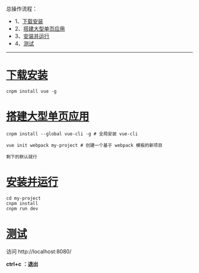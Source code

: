 总操作流程：
- 1、[下载安装](#vue.js-01)
- 2、[搭建大型单页应用](#vue.js-02)
- 3、[安装并运行](#vue.js-03)
- 4、[测试](#vue.js-04)

----------

# <a name="vue.js-01" href="#" >下载安装</a>
```shell
cnpm install vue -g
```
# <a name="vue.js-02" href="#" >搭建大型单页应用</a>
```shell
cnpm install --global vue-cli -g # 全局安装 vue-cli

vue init webpack my-project # 创建一个基于 webpack 模板的新项目

剩下的默认就行
```
# <a name="vue.js-03" href="#" >安装并运行</a>
```shell
cd my-project
cnpm install
cnpm run dev
```
# <a name="vue.js-04" href="#" >测试</a>
访问 http://localhost:8080/

**ctrl+c ：退出**